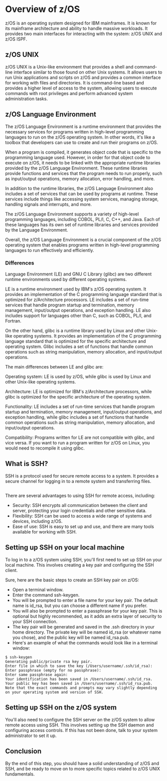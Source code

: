 # Overview of z/OS

z/OS is an operating system designed for IBM mainframes. It is known for its mainframe architecture and ability to handle massive workloads. It provides two main interfaces for interacting with the system: z/OS UNIX and z/OS ISPF.

## z/OS UNIX

z/OS UNIX is a Unix-like environment that provides a shell and command-line interface similar to those found on other Unix systems. It allows users to run Unix applications and scripts on z/OS and provides a common interface for working with files and directories. It is command-line based and provides a higher level of access to the system, allowing users to execute commands with root privileges and perform advanced system administration tasks.

## z/OS Language Environment
The z/OS Language Environment is a runtime environment that provides the necessary services for programs written in high-level programming languages to run on the z/OS operating system. In other words, it's like a toolbox that developers can use to create and run their programs on z/OS.

When a program is compiled, it generates object code that is specific to the programming language used. However, in order for that object code to execute on z/OS, it needs to be linked with the appropriate runtime libraries provided by the z/OS Language Environment. These runtime libraries provide functions and services that the program needs to run properly, such as input/output operations, memory allocation, error handling, and more.

In addition to the runtime libraries, the z/OS Language Environment also includes a set of services that can be used by programs at runtime. These services include things like accessing system services, managing storage, handling signals and interrupts, and more.

The z/OS Language Environment supports a variety of high-level programming languages, including COBOL, PL/I, C, C++, and Java. Each of these languages has its own set of runtime libraries and services provided by the Language Environment.

Overall, the z/OS Language Environment is a crucial component of the z/OS operating system that enables programs written in high-level programming languages to run effectively and efficiently.

### Differences
Language Environment (LE) and GNU C Library (glibc) are two different runtime environments used by different operating systems.

LE is a runtime environment used by IBM's z/OS operating system. It provides an implementation of the C programming language standard that is optimized for z/Architecture processors. LE includes a set of run-time services that handle program startup and termination, memory management, input/output operations, and exception handling. LE also includes support for languages other than C, such as COBOL, PL/I, and Fortran.

On the other hand, glibc is a runtime library used by Linux and other Unix-like operating systems. It provides an implementation of the C programming language standard that is optimized for the specific architecture and operating system. Glibc includes a set of functions that handle common operations such as string manipulation, memory allocation, and input/output operations.

The main differences between LE and glibc are:

Operating system: LE is used by z/OS, while glibc is used by Linux and other Unix-like operating systems.

Architecture: LE is optimized for IBM's z/Architecture processors, while glibc is optimized for the specific architecture of the operating system.

Functionality: LE includes a set of run-time services that handle program startup and termination, memory management, input/output operations, and exception handling, while glibc includes a set of functions that handle common operations such as string manipulation, memory allocation, and input/output operations.

Compatibility: Programs written for LE are not compatible with glibc, and vice versa. If you want to run a program written for z/OS on Linux, you would need to recompile it using glibc.



## What is SSH?

SSH is a protocol used for secure remote access to a system. It provides a secure channel for logging in to a remote system and transferring files.

## 

There are several advantages to using SSH for remote access, including:

* Security: SSH encrypts all communication between the client and server, protecting your login credentials and other sensitive data.
* Flexibility: SSH can be used to access a wide range of systems and devices, including z/OS.
* Ease of use: SSH is easy to set up and use, and there are many tools available for working with SSH.

## Setting up SSH on your local machine
To log in to a z/OS system using SSH, you'll first need to set up SSH on your local machine. This involves creating a key pair and configuring the SSH client.

Sure, here are the basic steps to create an SSH key pair on z/OS:

* Open a terminal window.
* Enter the command ssh-keygen.
* You will be prompted to enter a file name for your key pair. The default name is id_rsa, but you can choose a different name if you prefer.
* You will also be prompted to enter a passphrase for your key pair. This is optional but highly recommended, as it adds an extra layer of security to your SSH connection.
* The key pair will be generated and saved in the .ssh directory in your home directory. The private key will be named id_rsa (or whatever name you chose), and the public key will be named id_rsa.pub.
* Here's an example of what the commands would look like in a terminal window:

```
$ ssh-keygen
Generating public/private rsa key pair.
Enter file in which to save the key (/Users/username/.ssh/id_rsa):
Enter passphrase (empty for no passphrase):
Enter same passphrase again:
Your identification has been saved in /Users/username/.ssh/id_rsa.
Your public key has been saved in /Users/username/.ssh/id_rsa.pub.
Note that the exact commands and prompts may vary slightly depending on your operating system and version of SSH.
```

## Setting up SSH on the z/OS system
You'll also need to configure the SSH server on the z/OS system to allow remote access using SSH. This involves setting up the SSH daemon and configuring access controls. If this has not been done, talk to your system administrator to set it up.

## Conclusion
By the end of this step, you should have a solid understanding of z/OS and SSH, and be ready to move on to more specific topics related to z/OS UNIX fundamentals.








